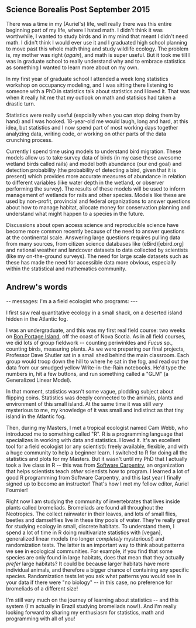 ## Science Borealis Post September 2015

There was a time in my (Auriel's) life, well really there was this entire beginning part of my life, where I hated math. I didn't think it was worthwhile, I wanted to study birds and in my mind that meant I didn't need math. I didn't think I would ever use it and I graduated high school planning to move past this whole math thing and study wildlife ecology. The problem is, my mother was right (_again_), and math is super useful. But it took me till I was in graduate school to really understand why and to embrace statistics as something I wanted to learn more about on my own.

In my first year of graduate school I attended a week long statistics workshop on occupancy modeling, and I was sitting there listening to someone with a PhD in statistics talk about statistics and I loved it. That was when it really hit me that my outlook on math and statisics had taken a drastic turn. 

Statistics were really useful (espcially when you can stop doing them by hand) and I was hooked. 18-year-old me would laugh, long and hard, at this idea, but statistics and I now spend part of most working days together analyzing data, writing code, or working on other parts of the data crunching process. 

Currently I spend time using models to understand bird migration. These models allow us to take survey data of birds (in my case these awesome wetland birds called rails) and model both abundance (our end goal) and detection probability (the probability of detecting a bird, given that it is present) which provides more accurate measures of abundance in relation to different variables (like water depth in the wetland, or observer performing the survey). The results of these models will be used to inform management of wetlands for rails and other species. Models like these are used by non-profit, provincial and federal organizations to answer questions about how to manage habitat, allocate money for conservation planning and understand what might happen to a species in the future. 

Discussions about open access science and reproducible science have become more common recently because of the need to answer questions at the continental scale. Answering large questions requires pulling data from many sources, from citizen science databases like (eBird)[ebird.org] and national weather and landcover datasets to data collected by scientists (like my on-the-ground surveys). The need for large scale datasets such as these has made the need for accessible data more obvious, especially within the statistical and mathematics community.   




## Andrew's words

-- messages: I'm a a field ecologist who programs: ---

I first saw real quantitative ecology in a small shack, on a deserted island hidden in the Atlantic fog.

I was an undergraduate, and this was my first real field course: two weeks on [Bon Portage Island](http://www.acadiau.ca/~dshutler/PIsland.html), off the coast of Nova Scotia. As in all field courses, we did lots of group fieldwork -- counting periwinkles and _Fucus_ sp., counting birds, measuring plants. As we were preparing our final projects, Professor Dave Shutler sat in a small shed behind the main classroom. Each group would troop down the hill to where he sat in the fog, and read out the data from our smudged yellow Write-in-the-Rain notebooks. He'd type the numbers in, hit a few buttons, and run something called a "GLM" (a Generalized Linear Model).

In that moment, statistics wasn't some vague, plodding subject about flipping coins. Statistics was deeply connected to the animals, plants and environment of this small island. At the same time it was still very mysterious to me, my knowledge of it was small and indistinct as that tiny island in the Atlantic fog. 

Then, during my Masters, I met a tropical ecologist named Cam Webb, who introduced me to something called "R". R is a programming language that specializes in working with data and statistics. I loved it. It's an excellent tool for a field ecologist (or any scientist): freely available, flexible, and with a huge community to help a beginner learn. I switched to R for doing all the statistics and plots for my Masters.  But it wasn't until my PhD that I actually took a live class in R -- this was from [Software Carpentry](https://software-carpentry.org/), an organization that helps scientists teach _other_ scientists how to program. I learned a lot of good R programming from Software Carpentry, and this last year I finally signed up to become an instructor! That's how I met my fellow editor, Auriel Fournier!

Right now I am studying the community of invertebrates that lives inside plants called bromeliads. Bromeliads are found all throughout the Neotropics. The collect rainwater in their leaves, and lots of small flies, beetles and damselflies live in these tiny pools of water. They're really great for studying ecology in small, discrete habitats. To understand them, I spend a lot of time in R doing multivariate statistics with [vegan], generalized linear models (no longer _completely_ mysterious!) and randomization tests. The latter is an important way to think about patterns we see in ecological communities. For example, if you find that some species are only found in large habitats, does that mean that they actually *prefer* large habitats? It could be because larger habitats have more individual animals, and therefore a bigger chance of containing any specific species. Randomization tests let you ask what patterns you would see in your data if there were "no biology" -- in this case, no preference for bromeliads of a different size!

I'm still very much on the journey of learning about statistics -- and this system (I'm actually in Brazil studying bromeliads now!). And I'm really looking forward to sharing my enthusiasm for statistics, math and programming with all of you!

